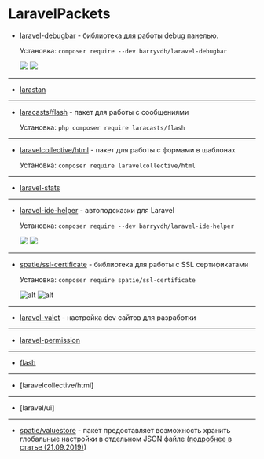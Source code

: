 # LaravelPackets

- [laravel-debugbar](https://github.com/barryvdh/laravel-debugbar) - библиотека для работы debug панелью.

    Установка:  ```composer require --dev barryvdh/laravel-debugbar```

    ![](https://img.shields.io/github/stars/barryvdh/laravel-debugbar)
    ![](https://img.shields.io/github/license/barryvdh/laravel-debugbar)
---
- [larastan](https://github.com/nunomaduro/larastan)
---
* [laracasts/flash](https://github.com/laracasts/flash) - пакет для работы с сообщениями
    
    Установка: ```php composer require laracasts/flash```
---
* [laravelcollective/html](https://laravelcollective.com/docs/6.0/html) - пакет для работы с формами в шаблонах

    Установка: ```composer require laravelcollective/html```
---
* [laravel-stats](https://github.com/stefanzweifel/laravel-stats)
---
- [laravel-ide-helper](https://github.com/barryvdh/laravel-ide-helper) - автоподсказки для Laravel

    Установка: ```composer require --dev barryvdh/laravel-ide-helper```

    ![](https://img.shields.io/github/stars/barryvdh/laravel-ide-helper)
    ![](https://img.shields.io/github/license/barryvdh/laravel-ide-helper)
---

 - [spatie/ssl-certificate](https://github.com/spatie/ssl-certificate) - библиотека для работы с SSL сертификатами

    Установка: ```composer require spatie/ssl-certificate```

    ![alt](https://img.shields.io/github/stars/spatie/ssl-certificate)
    ![alt](https://img.shields.io/github/license/spatie/ssl-certificate)
---
* [laravel-valet](https://github.com/laravel/valet) - настройка dev сайтов для разработки
---
* [laravel-permission](https://github.com/spatie/laravel-permission)
---
* [flash](https://github.com/laracasts/flash)
---
* [laravelcollective/html]
---
* [laravel/ui]
---
* [spatie/valuestore](https://github.com/spatie/valuestore) - пакет предоставляет возможность хранить глобальные настройки в отдельном JSON файле ([подробнее в статье (21.09.2019)](https://laravel.demiart.ru/global-application-settings/))